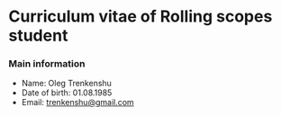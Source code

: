 #   Curriculum vitae of Rolling scopes student
### Main information
- Name: Oleg Trenkenshu
- Date of birth: 01.08.1985
- Email: trenkenshu@gmail.com